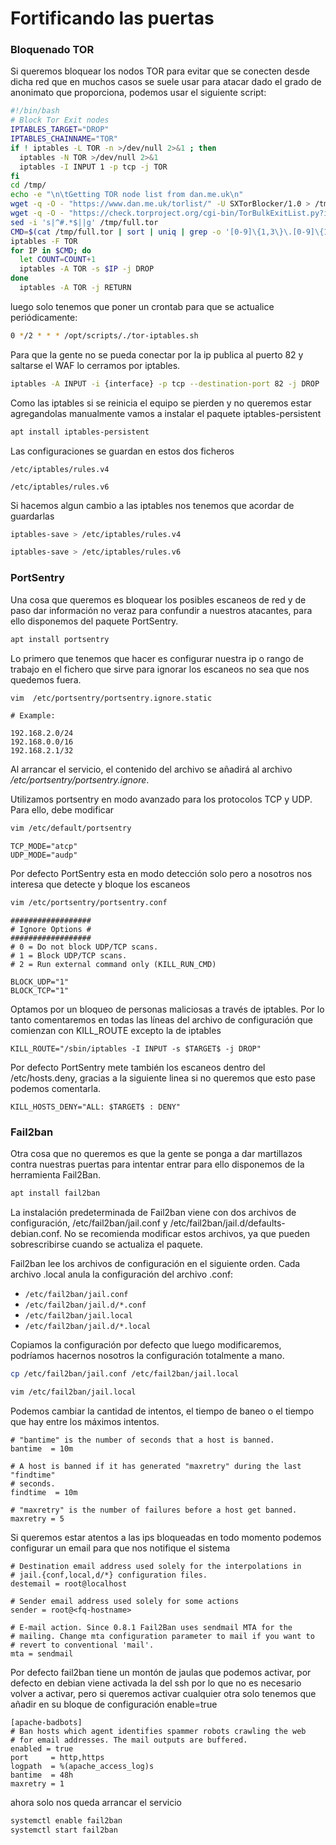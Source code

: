 # Fortificando las puertas

### Bloquenado TOR

Si queremos bloquear los nodos TOR para evitar que se conecten desde dicha red que en muchos casos se suele usar para atacar dado el grado de anonimato que proporciona, podemos usar el siguiente script:

```bash
#!/bin/bash
# Block Tor Exit nodes
IPTABLES_TARGET="DROP"
IPTABLES_CHAINNAME="TOR"
if ! iptables -L TOR -n >/dev/null 2>&1 ; then
  iptables -N TOR >/dev/null 2>&1
  iptables -I INPUT 1 -p tcp -j TOR
fi
cd /tmp/
echo -e "\n\tGetting TOR node list from dan.me.uk\n"
wget -q -O - "https://www.dan.me.uk/torlist/" -U SXTorBlocker/1.0 > /tmp/full.tor
wget -q -O - "https://check.torproject.org/cgi-bin/TorBulkExitList.py?ip=1.1.1.1" -U SXTorBlocker/1.0 --no-check-certificate >> /tmp/full.tor
sed -i 's|^#.*$||g' /tmp/full.tor
CMD=$(cat /tmp/full.tor | sort | uniq | grep -o '[0-9]\{1,3\}\.[0-9]\{1,3\}\.[0-9]\{1,3\}\.[0-9]\{1,3\}')
iptables -F TOR
for IP in $CMD; do
  let COUNT=COUNT+1
  iptables -A TOR -s $IP -j DROP
done
  iptables -A TOR -j RETURN
```

luego solo tenemos que poner un crontab para que se actualice periódicamente:

```bash
0 */2 * * * /opt/scripts/./tor-iptables.sh
```

Para que la gente no se pueda conectar por la ip publica al puerto 82 y saltarse el WAF lo cerramos por iptables.

```bash
iptables -A INPUT -i {interface} -p tcp --destination-port 82 -j DROP
```

Como las iptables si se reinicia el equipo se pierden y no queremos estar agregandolas manualmente vamos a instalar el paquete iptables-persistent

```bash
apt install iptables-persistent
```

Las configuraciones se guardan en estos dos ficheros

```
/etc/iptables/rules.v4

/etc/iptables/rules.v6
```

Si hacemos algun cambio a las iptables nos tenemos que acordar de guardarlas

```bash
iptables-save > /etc/iptables/rules.v4

iptables-save > /etc/iptables/rules.v6
```

### PortSentry

Una cosa que queremos es bloquear los posibles escaneos de red y de paso dar información no veraz para confundir a nuestros atacantes, para ello disponemos del paquete PortSentry.

```bash
apt install portsentry
```

Lo primero que tenemos que hacer es configurar nuestra ip o rango de trabajo en el fichero que sirve para ignorar los escaneos no sea que nos quedemos fuera.

```bash
vim  /etc/portsentry/portsentry.ignore.static
```

```
# Example:

192.168.2.0/24
192.168.0.0/16
192.168.2.1/32
```

Al arrancar el servicio, el contenido del archivo se añadirá al archivo _/etc/portsentry/portsentry.ignore_.

Utilizamos portsentry en modo avanzado para los protocolos TCP y UDP. Para ello, debe modificar

```bash
vim /etc/default/portsentry
```

```vim
TCP_MODE="atcp"
UDP_MODE="audp"
```

Por defecto PortSentry esta en modo detección solo pero a nosotros nos interesa que detecte y bloque los escaneos

```bash
vim /etc/portsentry/portsentry.conf 
```

```vim
##################
# Ignore Options #
##################
# 0 = Do not block UDP/TCP scans.
# 1 = Block UDP/TCP scans.
# 2 = Run external command only (KILL_RUN_CMD)

BLOCK_UDP="1"
BLOCK_TCP="1"
```

Optamos por un bloqueo de personas maliciosas a través de iptables. Por lo tanto comentaremos en todas las líneas del archivo de configuración que comienzan con KILL\_ROUTE excepto la de iptables

```vim
KILL_ROUTE="/sbin/iptables -I INPUT -s $TARGET$ -j DROP"
```

Por defecto PortSentry mete también los escaneos dentro del /etc/hosts.deny, gracias a la siguiente linea si no queremos que esto pase podemos comentarla.

```vim
KILL_HOSTS_DENY="ALL: $TARGET$ : DENY"
```

### Fail2ban

Otra cosa que no queremos es que la gente se ponga a dar martillazos contra nuestras puertas para intentar entrar para ello disponemos de la herramienta Fail2Ban.

```bash
apt install fail2ban
```

La instalación predeterminada de Fail2ban viene con dos archivos de configuración, /etc/fail2ban/jail.conf y /etc/fail2ban/jail.d/defaults-debian.conf. No se recomienda modificar estos archivos, ya que pueden sobrescribirse cuando se actualiza el paquete.

Fail2ban lee los archivos de configuración en el siguiente orden. Cada archivo .local anula la configuración del archivo .conf:

* `/etc/fail2ban/jail.conf`
* `/etc/fail2ban/jail.d/*.conf`
* `/etc/fail2ban/jail.local`
* `/etc/fail2ban/jail.d/*.local`

Copiamos la configuración por defecto que luego modificaremos, podríamos hacernos nosotros la configuración totalmente a mano.

```bash
cp /etc/fail2ban/jail.conf /etc/fail2ban/jail.local
```

```bash
vim /etc/fail2ban/jail.local
```

Podemos cambiar la cantidad de intentos, el tiempo de baneo o el tiempo que hay entre los máximos intentos.

```vim
# "bantime" is the number of seconds that a host is banned.
bantime  = 10m

# A host is banned if it has generated "maxretry" during the last "findtime"
# seconds.
findtime  = 10m

# "maxretry" is the number of failures before a host get banned.
maxretry = 5
```

Si queremos estar atentos a las ips bloqueadas en todo momento podemos configurar un email para que nos notifique el sistema

```vim
# Destination email address used solely for the interpolations in
# jail.{conf,local,d/*} configuration files.
destemail = root@localhost

# Sender email address used solely for some actions
sender = root@<fq-hostname>

# E-mail action. Since 0.8.1 Fail2Ban uses sendmail MTA for the
# mailing. Change mta configuration parameter to mail if you want to
# revert to conventional 'mail'.
mta = sendmail

```

Por defecto fail2ban tiene un montón de jaulas que podemos activar, por defecto en debian viene activada la del ssh por lo que no es necesario volver a activar, pero si queremos activar cualquier otra solo tenemos que añadir en su bloque de configuración enable=true

```vim
[apache-badbots]
# Ban hosts which agent identifies spammer robots crawling the web
# for email addresses. The mail outputs are buffered.
enabled = true
port     = http,https
logpath  = %(apache_access_log)s
bantime  = 48h
maxretry = 1
```

ahora solo nos queda arrancar el servicio

```bash
systemctl enable fail2ban
systemctl start fail2ban
```
